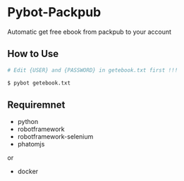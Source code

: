 # Pybot-Packpub

Automatic get free ebook from packpub to your account

## How to Use

```sh
# Edit {USER} and {PASSWORD} in getebook.txt first !!!

$ pybot getebook.txt
```

## Requiremnet
- python
- robotframework
- robotframework-selenium
- phatomjs

or

- docker
